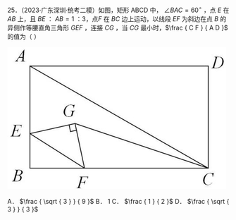 25．（2023·广东深圳·统考二模）如图，矩形 ABCD 中， $\angle B A C { = } 6 0 ^ { \circ }$ ，点 $E$ 在 $A B$ 上，且 $B E$ ： $A B { = } 1$ ：3，点$F$ 在 $B C$ 边上运动，以线段 $E F$ 为斜边在点 $B$ 的异侧作等腰直角三角形 $G E F$ ，连接 $C G$ ，当 $C G$ 最小时，$\frac { C F } { A D }$ 的值为（ ）

![](<../../qs_image_DB/专题2-3_八种隐圆类最值问题，圆来如此简单（解析版）/eb50ff1f779d366e7d743bc69c59164ed21bf26b84ab086ff2aceb45dc2fc132.jpg>)

A． $\frac { \sqrt { 3 } } { 9 }$ B． 1 C． $\frac { 1 } { 2 }$ D． $\frac { \sqrt { 3 } } { 3 }$
